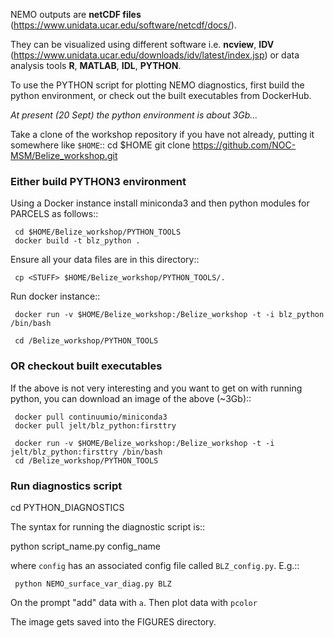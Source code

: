 NEMO outputs are **netCDF files**
(<https://www.unidata.ucar.edu/software/netcdf/docs/>).

They can be visualized using different software i.e. **ncview**, **IDV** (<https://www.unidata.ucar.edu/downloads/idv/latest/index.jsp>) or data analysis tools **R**, **MATLAB**, **IDL**, **PYTHON**.

To use the PYTHON script for plotting NEMO diagnostics, first build
the python environment, or check out the built executables from DockerHub.

*At present (20 Sept) the python environment is about 3Gb...*


Take a clone of the workshop repository if you have not already, putting it
 somewhere like
``$HOME``::
     cd $HOME
     git clone https://github.com/NOC-MSM/Belize_workshop.git

###  Either build PYTHON3 environment

Using a Docker instance install miniconda3 and then python modules for PARCELS
as follows::

     cd $HOME/Belize_workshop/PYTHON_TOOLS
     docker build -t blz_python .


Ensure all your data files are in this directory::

     cp <STUFF> $HOME/Belize_workshop/PYTHON_TOOLS/.

Run docker instance::

     docker run -v $HOME/Belize_workshop:/Belize_workshop -t -i blz_python /bin/bash

     cd /Belize_workshop/PYTHON_TOOLS


### OR checkout built executables

If the above is not very interesting and you want to get on with running python,
you can download an image of the above (~3Gb)::

     docker pull continuumio/miniconda3
     docker pull jelt/blz_python:firsttry

     docker run -v $HOME/Belize_workshop:/Belize_workshop -t -i jelt/blz_python:firsttry /bin/bash
     cd /Belize_workshop/PYTHON_TOOLS


### Run diagnostics script


cd PYTHON_DIAGNOSTICS

The syntax for running the diagnostic script is::

  python script_name.py config_name

where ``config`` has an associated config file called ``BLZ_config.py``. E.g.::

     python NEMO_surface_var_diag.py BLZ

On the prompt "add" data with ``a``.
Then plot data with ``pcolor``

The image gets saved into the FIGURES directory.
